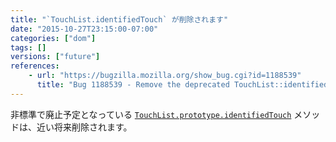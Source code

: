 ```yaml
---
title: "`TouchList.identifiedTouch` が削除されます"
date: "2015-10-27T23:15:00-07:00"
categories: ["dom"]
tags: []
versions: ["future"]
references:
    - url: "https://bugzilla.mozilla.org/show_bug.cgi?id=1188539"
      title: "Bug 1188539 - Remove the deprecated TouchList::identifiedTouch method"
---
```

非標準で廃止予定となっている [`TouchList.prototype.identifiedTouch`](https://developer.mozilla.org/ja/docs/Web/API/TouchList/identifiedTouch) メソッドは、近い将来削除されます。
